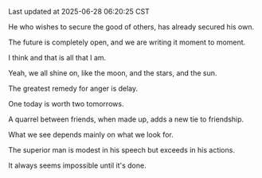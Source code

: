 Last updated at 2025-06-28 06:20:25 CST

He who wishes to secure the good of others, has already secured his own.

The future is completely open, and we are writing it moment to moment.

I think and that is all that I am.

Yeah, we all shine on, like the moon, and the stars, and the sun.

The greatest remedy for anger is delay.

One today is worth two tomorrows.

A quarrel between friends, when made up, adds a new tie to friendship.

What we see depends mainly on what we look for.

The superior man is modest in his speech but exceeds in his actions.

It always seems impossible until it's done.

